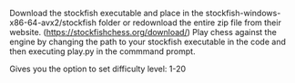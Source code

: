 Download the stockfish executable and place in the stockfish-windows-x86-64-avx2/stockfish folder or redownload the entire zip file from their website. (https://stockfishchess.org/download/)
Play chess against the engine by changing the path to your stockfish executable in the code and then executing play.py in the commmand prompt.

Gives you the option to set difficulty level: 1-20
